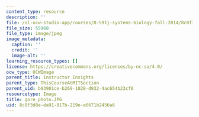 ```yaml
---
content_type: resource
description: ''
file: /ol-ocw-studio-app/courses/8-591j-systems-biology-fall-2014/8c8f3d8eda91817b219ee6671b2456a6_gore_photo.JPG
file_size: 55960
file_type: image/jpeg
image_metadata:
  caption: ''
  credit: ''
  image-alt: ''
learning_resource_types: []
license: https://creativecommons.org/licenses/by-nc-sa/4.0/
ocw_type: OCWImage
parent_title: Instructor Insights
parent_type: ThisCourseAtMITSection
parent_uid: b93901ce-b269-1028-d932-4ac654b23cf0
resourcetype: Image
title: gore_photo.JPG
uid: 8c8f3d8e-da91-817b-219e-e6671b2456a6
---
```

